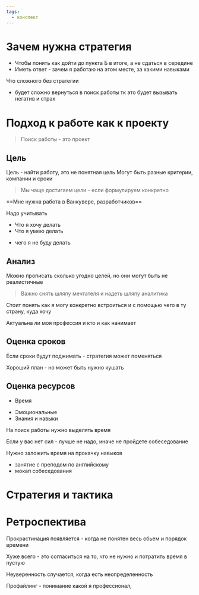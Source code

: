 ```yaml
---
tags:
  - конспект
---
```



# Зачем нужна стратегия

- Чтобы понять как дойти до пункта Б в итоге, а не сдаться в середине
- Иметь ответ - зачем я работаю на этом месте, за какими навыками


Что сложного без стратегии
- будет сложно вернуться в поиск работы тк это будет вызывать негатив и страх

# Подход к работе как к проекту

> Поиск работы - это проект

## Цель

Цель - найти работу, это не понятная цель
Могут быть разные критерии, компании и сроки

> Мы чаще достигаем цели - если формулируем конкретно

==Мне нужна работа в Ванкувере, разработчиков==

Надо учитывать
- Что я хочу делать
- Что я умею делать
* чего я не буду делать


## Анализ

Можно прописать сколько угодно целей, но они могут быть не реалистичные

> Важно снять шляпу мечтателя и надеть шляпу аналитика

Стоит понять как я могу конкретно встроиться и с помощью чего в ту страну, куда хочу

Актуальна ли моя профессия и кто и как нанимает

## Оценка сроков

Если сроки будут поджимать - стратегия может поменяться

Хороший план - но может быть нужно кушать


## Оценка ресурсов

- Время
* Эмоциональные
* Знания и навыки

На поиск работы нужно выделять время

Если у вас нет сил - лучше не надо, иначе не пройдете собеседование

Нужно заложить время на прокачку навыков
- занятие с преподом по английскому
- мокап собеседования

# Стратегия и тактика


# Ретроспектива

Прокрастинация появляется - когда не понятен весь обьем и порядок времени

Хуже всего - это согласиться на то, что не нужно и потратить время в пустую

Неуверенность случается, когда есть неопределенность


Профайлинг - понимание какой я профессионал, 




